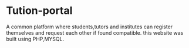 Tution-portal
==================
A common platform where students,tutors and institutes can register themselves 
and request each other if found compatible.
this website was built using PHP,MYSQL.
